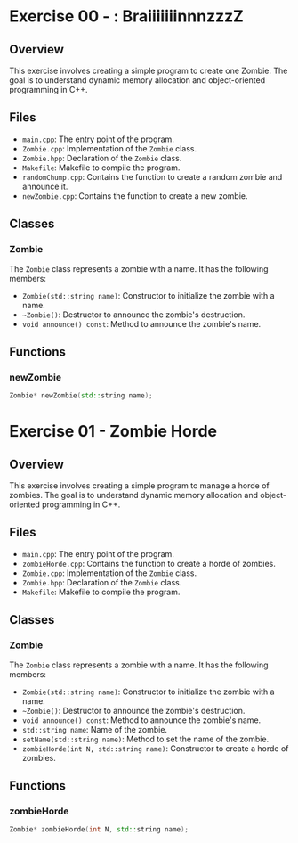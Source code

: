 # Exercise 00 - : BraiiiiiiinnnzzzZ

## Overview

This exercise involves creating a simple program to create one Zombie. The goal is to understand dynamic memory allocation and object-oriented programming in C++.

## Files

- `main.cpp`: The entry point of the program.
- `Zombie.cpp`: Implementation of the `Zombie` class.
- `Zombie.hpp`: Declaration of the `Zombie` class.
- `Makefile`: Makefile to compile the program.
- `randomChump.cpp`: Contains the function to create a random zombie and announce it.
- `newZombie.cpp`: Contains the function to create a new zombie.

## Classes

### Zombie

The `Zombie` class represents a zombie with a name. It has the following members:

- `Zombie(std::string name)`: Constructor to initialize the zombie with a name.
- `~Zombie()`: Destructor to announce the zombie's destruction.
- `void announce() const`: Method to announce the zombie's name.

## Functions

### newZombie

```cpp
Zombie* newZombie(std::string name);
```

# Exercise 01 - Zombie Horde

## Overview

This exercise involves creating a simple program to manage a horde of zombies. The goal is to understand dynamic memory allocation and object-oriented programming in C++.

## Files

- `main.cpp`: The entry point of the program.
- `zombieHorde.cpp`: Contains the function to create a horde of zombies.
- `Zombie.cpp`: Implementation of the `Zombie` class.
- `Zombie.hpp`: Declaration of the `Zombie` class.
- `Makefile`: Makefile to compile the program.

## Classes

### Zombie

The `Zombie` class represents a zombie with a name. It has the following members:

- `Zombie(std::string name)`: Constructor to initialize the zombie with a name.
- `~Zombie()`: Destructor to announce the zombie's destruction.
- `void announce() const`: Method to announce the zombie's name.
- `std::string name`: Name of the zombie.
- `setName(std::string name)`: Method to set the name of the zombie.
- `zombieHorde(int N, std::string name)`: Constructor to create a horde of zombies.

## Functions

### zombieHorde

```cpp
Zombie* zombieHorde(int N, std::string name);
```


